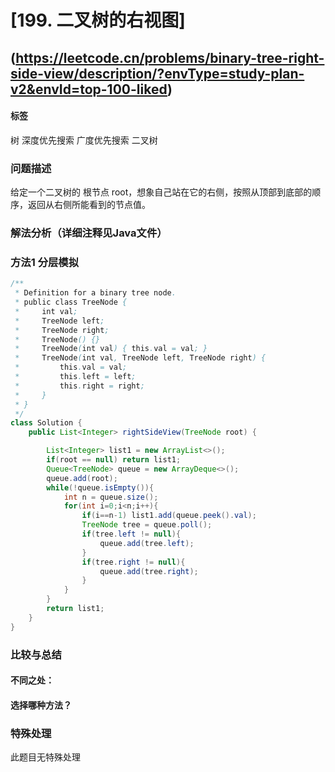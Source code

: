 # [199. 二叉树的右视图] 
## (https://leetcode.cn/problems/binary-tree-right-side-view/description/?envType=study-plan-v2&envId=top-100-liked)

#### **标签** 
树
深度优先搜索
广度优先搜索
二叉树


### 问题描述
给定一个二叉树的 根节点 root，想象自己站在它的右侧，按照从顶部到底部的顺序，返回从右侧所能看到的节点值。

### 解法分析（详细注释见Java文件）
### 方法1 分层模拟


```java
/**
 * Definition for a binary tree node.
 * public class TreeNode {
 *     int val;
 *     TreeNode left;
 *     TreeNode right;
 *     TreeNode() {}
 *     TreeNode(int val) { this.val = val; }
 *     TreeNode(int val, TreeNode left, TreeNode right) {
 *         this.val = val;
 *         this.left = left;
 *         this.right = right;
 *     }
 * }
 */
class Solution {
    public List<Integer> rightSideView(TreeNode root) {

        List<Integer> list1 = new ArrayList<>();
        if(root == null) return list1;
        Queue<TreeNode> queue = new ArrayDeque<>();
        queue.add(root);
        while(!queue.isEmpty()){
            int n = queue.size();
            for(int i=0;i<n;i++){
                if(i==n-1) list1.add(queue.peek().val);
                TreeNode tree = queue.poll();
                if(tree.left != null){
                    queue.add(tree.left);
                }
                if(tree.right != null){
                    queue.add(tree.right);
                }
            }
        }
        return list1;
    }
}
```

### 比较与总结
#### 不同之处：

#### 选择哪种方法？


### 特殊处理
此题目无特殊处理
